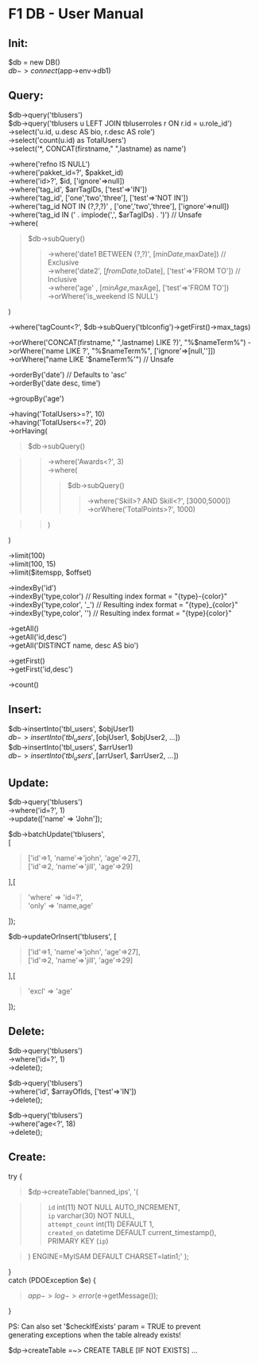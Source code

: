# F1 DB - User Manual

## Init:
$db = new DB()  
$db->connect($app->env->db1)  

## Query:
$db->query('tblusers')  
$db->query('tblusers u LEFT JOIN tbluserroles r ON r.id = u.role_id')  
->select('u.id, u.desc AS bio, r.desc AS role')  
->select('count(u.id) as TotalUsers')  
->select('\*, CONCAT(firstname," ",lastname) as name')  

->where('refno IS NULL')  
->where('pakket_id=?', $pakket_id)  
->where('id>?', $id, ['ignore'=>null])  
->where('tag_id', $arrTagIDs, ['test'=>'IN'])  
->where('tag_id', ['one','two','three'], ['test'=>'NOT IN'])  
->where('tag_id NOT IN (?,?,?)' , ['one','two','three'], ['ignore'=>null])  
->where('tag_id IN (' . implode(',', $arTagIDs) . ')') // Unsafe  
->where(  

> $db->subQuery()  
>> ->where('date1 BETWEEN (?,?)', [$minDate,$maxDate])         // Exclusive  
>> ->where('date2', [$fromDate,$toDate], ['test'=>'FROM TO'])  // Inclusive  
>> ->where('age'  , [$minAge  ,$maxAge], ['test'=>'FROM TO'])  
>> ->orWhere('is_weekend IS NULL')  

)  

->where('tagCount<?', $db->subQuery('tblconfig')->getFirst()->max_tags)  

->orWhere('CONCAT(firstname," ",lastname) LIKE ?)', "%$nameTerm%")  
->orWhere('name LIKE ?', "%$nameTerm%", ['ignore'=>[null,'']])  
->orWhere("name LIKE '$nameTerm%'") // Unsafe  

->orderBy('date')  // Defaults to 'asc'  
->orderBy('date desc, time')  

->groupBy('age')  

->having('TotalUsers>=?', 10)  
->having('TotalUsers<=?', 20)  
->orHaving(  

> $db->subQuery()  

>> ->where('Awards<?', 3)  
>> ->where(  
>>> $db->subQuery()  
>>>> ->where('Skill>? AND Skill<?', [3000,5000])  
>>>> ->orWhere('TotalPoints>?', 1000)  

>> )  

)  

->limit(100)  
->limit(100, 15)  
->limit($itemspp, $offset)  

->indexBy('id')  
->indexBy('type,color')        // Resulting index format = "{type}-{color}"  
->indexBy('type,color', '\_')  // Resulting index format = "{type}\_{color}"  
->indexBy('type,color', '')    // Resulting index format = "{type}{color}"  

->getAll()  
->getAll('id,desc')  
->getAll('DISTINCT name, desc AS bio')  

->getFirst()  
->getFirst('id,desc')  

->count()  


## Insert:
$db->insertInto('tbl_users', $objUser1)  
$db->insertInto('tbl_users', [$objUser1, $objUser2, ...])  
$db->insertInto('tbl_users', $arrUser1)  
$db->insertInto('tbl_users', [$arrUser1, $arrUser2, ...])  


## Update:
$db->query('tblusers')  
->where('id=?', 1)  
->update(['name' => 'John']);  


$db->batchUpdate('tblusers',  
[  

> ['id'=>1, 'name'=>'john', 'age'=>27],  
> ['id'=>2, 'name'=>'jill', 'age'=>29]  

],[

> 'where' => 'id=?',  
> 'only'  => 'name,age'  

]);  


$db->updateOrInsert('tblusers',
[  

> ['id'=>1, 'name'=>'john', 'age'=>27],  
> ['id'=>2, 'name'=>'jill', 'age'=>29]  

],[  

> 'excl'  => 'age'  

]);  


## Delete:
$db->query('tblusers')  
->where('id=?', 1)  
->delete();  

 $db->query('tblusers')  
 ->where('id', $arrayOfIds, ['test'=>'IN'])  
 ->delete();  

 $db->query('tblusers')  
 ->where('age<?', 18)  
 ->delete();  


## Create:
try {  

> $dp->createTable('banned_ips', '(  

>> `id` int(11) NOT NULL AUTO_INCREMENT,  
>> `ip` varchar(30) NOT NULL,  
>> `attempt_count` int(11) DEFAULT 1,  
>> `created_on` datetime DEFAULT current_timestamp(),  
>> PRIMARY KEY (`ip`)  

> ) ENGINE=MyISAM DEFAULT CHARSET=latin1;' );  

}  
catch (PDOException $e) {  

> $app->log->error($e->getMessage());  

}  

PS: Can also set '$checkIfExists' param = TRUE to prevent  
generating exceptions when the table already exists!  

$dp->createTable =~> CREATE TABLE [IF NOT EXISTS] ...  